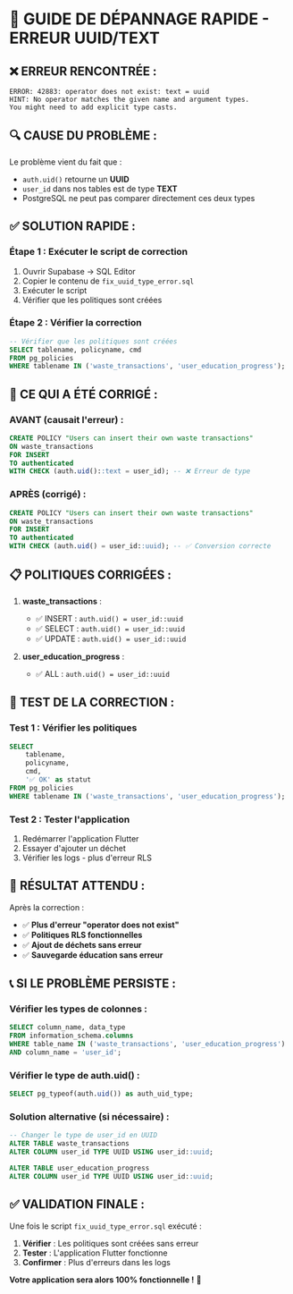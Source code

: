 # 🔧 GUIDE DE DÉPANNAGE RAPIDE - ERREUR UUID/TEXT

## ❌ **ERREUR RENCONTRÉE :**
```
ERROR: 42883: operator does not exist: text = uuid
HINT: No operator matches the given name and argument types. 
You might need to add explicit type casts.
```

## 🔍 **CAUSE DU PROBLÈME :**

Le problème vient du fait que :
- `auth.uid()` retourne un **UUID**
- `user_id` dans nos tables est de type **TEXT**
- PostgreSQL ne peut pas comparer directement ces deux types

## ✅ **SOLUTION RAPIDE :**

### **Étape 1 : Exécuter le script de correction**
1. Ouvrir Supabase → SQL Editor
2. Copier le contenu de `fix_uuid_type_error.sql`
3. Exécuter le script
4. Vérifier que les politiques sont créées

### **Étape 2 : Vérifier la correction**
```sql
-- Vérifier que les politiques sont créées
SELECT tablename, policyname, cmd 
FROM pg_policies 
WHERE tablename IN ('waste_transactions', 'user_education_progress');
```

## 🔧 **CE QUI A ÉTÉ CORRIGÉ :**

### **AVANT (causait l'erreur) :**
```sql
CREATE POLICY "Users can insert their own waste transactions" 
ON waste_transactions 
FOR INSERT 
TO authenticated 
WITH CHECK (auth.uid()::text = user_id); -- ❌ Erreur de type
```

### **APRÈS (corrigé) :**
```sql
CREATE POLICY "Users can insert their own waste transactions" 
ON waste_transactions 
FOR INSERT 
TO authenticated 
WITH CHECK (auth.uid() = user_id::uuid); -- ✅ Conversion correcte
```

## 📋 **POLITIQUES CORRIGÉES :**

1. **waste_transactions** :
   - ✅ INSERT : `auth.uid() = user_id::uuid`
   - ✅ SELECT : `auth.uid() = user_id::uuid`
   - ✅ UPDATE : `auth.uid() = user_id::uuid`

2. **user_education_progress** :
   - ✅ ALL : `auth.uid() = user_id::uuid`

## 🚀 **TEST DE LA CORRECTION :**

### **Test 1 : Vérifier les politiques**
```sql
SELECT 
    tablename,
    policyname,
    cmd,
    '✅ OK' as statut
FROM pg_policies 
WHERE tablename IN ('waste_transactions', 'user_education_progress');
```

### **Test 2 : Tester l'application**
1. Redémarrer l'application Flutter
2. Essayer d'ajouter un déchet
3. Vérifier les logs - plus d'erreur RLS

## 🎯 **RÉSULTAT ATTENDU :**

Après la correction :
- ✅ **Plus d'erreur "operator does not exist"**
- ✅ **Politiques RLS fonctionnelles**
- ✅ **Ajout de déchets sans erreur**
- ✅ **Sauvegarde éducation sans erreur**

## 📞 **SI LE PROBLÈME PERSISTE :**

### **Vérifier les types de colonnes :**
```sql
SELECT column_name, data_type 
FROM information_schema.columns 
WHERE table_name IN ('waste_transactions', 'user_education_progress')
AND column_name = 'user_id';
```

### **Vérifier le type de auth.uid() :**
```sql
SELECT pg_typeof(auth.uid()) as auth_uid_type;
```

### **Solution alternative (si nécessaire) :**
```sql
-- Changer le type de user_id en UUID
ALTER TABLE waste_transactions 
ALTER COLUMN user_id TYPE UUID USING user_id::uuid;

ALTER TABLE user_education_progress 
ALTER COLUMN user_id TYPE UUID USING user_id::uuid;
```

## ✅ **VALIDATION FINALE :**

Une fois le script `fix_uuid_type_error.sql` exécuté :

1. **Vérifier** : Les politiques sont créées sans erreur
2. **Tester** : L'application Flutter fonctionne
3. **Confirmer** : Plus d'erreurs dans les logs

**Votre application sera alors 100% fonctionnelle !** 🎉

